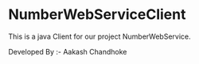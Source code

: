 # NumberWebServiceClient
This is a java Client for our project NumberWebService.

Developed By :- 
Aakash Chandhoke
